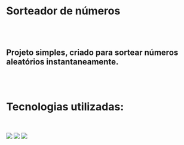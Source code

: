 <h1>Sorteador de números</h1>
<br>
<br>
<h2>Projeto simples, criado para sortear números aleatórios instantaneamente.</h2>
<br>
<br>
<h1>Tecnologias utilizadas:</h1>
<br>
<br>
<img src="https://img.shields.io/badge/HTML5-E34F26?style=for-the-badge&logo=html5&logoColor=white">
<img src="https://img.shields.io/badge/CSS3-1572B6?style=for-the-badge&logo=css3&logoColor=white">
<img src="https://img.shields.io/badge/JavaScript-F7DF1E?style=for-the-badge&logo=javascript&logoColor=black">
<br>
<br>
<img src=""> <img src="">
